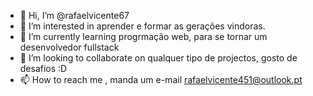 - 👋 Hi, I’m @rafaelvicente67
- 👀 I’m interested in aprender e formar as gerações vindoras.
- 🌱 I’m currently learning progrmação web, para se tornar um desenvolvedor fullstack
- 💞️ I’m looking to collaborate on  qualquer tipo de projectos, gosto de desafios :D
- 📫 How to reach me , manda um e-mail rafaelvicente451@outlook.pt

<!---
rafaelvicente67/rafaelvicente67 is a ✨ special ✨ repository because its `README.md` (this file) appears on your GitHub profile.
You can click the Preview link to take a look at your changes.
--->
